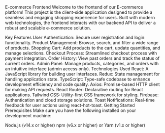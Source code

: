 E-commerce Frontend
Welcome to the frontend of our E-commerce platform! This project is the client-side application designed to provide a seamless and engaging shopping experience for users. Built with modern web technologies, the frontend interacts with our backend API to deliver a robust and scalable e-commerce solution.

Key Features
User Authentication: Secure user registration and login functionality.
Product Management: Browse, search, and filter a wide range of products.
Shopping Cart: Add products to the cart, update quantities, and manage selections.
Checkout Process: Streamlined checkout process with payment integration.
Order History: View past orders and track the status of current orders.
Admin Panel: Manage products, categories, and orders with an intuitive interface (admin access only).
Technologies Used
React: A JavaScript library for building user interfaces.
Redux: State management for handling application state.
TypeScript: Type-safe codebase to enhance development efficiency and code quality.
Axios: Promise-based HTTP client for making API requests.
React Router: Declarative routing for React applications.
Tailwind CSS: Utility-first CSS framework for styling.
Firebase: Authentication and cloud storage solutions.
Toast Notifications: Real-time feedback for user actions using react-hot-toast.
Getting Started
Prerequisites
Make sure you have the following installed on your development machine:

Node.js (v14.x or higher)
npm (v6.x or higher) or Yarn (v1.x or higher)